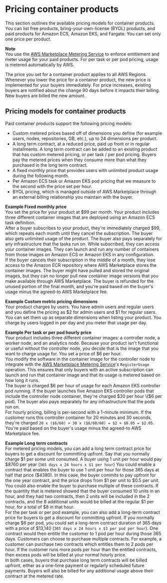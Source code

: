 # Pricing container products<a name="pricing-container-products"></a>

This section outlines the available pricing models for container products\. You can list free products, bring\-your\-own\-license \(BYOL\) products, and paid products for Amazon ECS, Amazon EKS, and Fargate\. You can set only one price per product\.

**Note**  
You use the [AWS Marketplace Metering Service](https://docs.aws.amazon.com/marketplacemetering/latest/APIReference/Welcome.html) to enforce entitlement and meter usage for your paid products\. For per task or per pod pricing, usage is metered automatically by AWS\.

The price you set for a container product applies to all AWS Regions\. Whenever you lower the price for a container product, the new price is implemented for your buyers immediately\. For price increases, existing buyers are notified about the change 90 days before it impacts their billing\. New buyers are billed the new amount\.

## Pricing models for container products<a name="pricing-models-for-server-products"></a>

Paid container products support the following pricing models:
+ Custom metered prices based off of dimensions you define \(for example users, nodes, repositories, GB, etc\.\), up to 24 dimensions per product\.
+ A long term contract, at a reduced price, paid up front or in regular installments\. A long term contract can be added to an existing product that has custom metered pricing, or per task / per pod pricing\. Buyers pay the metered prices when they consume more than what they purchased in the long term contract\.
+ A fixed monthly price that provides users with unlimited product usage during the following month\. 
+ Per Amazon ECS task or Amazon EKS pod pricing that we measure to the second with the price set per hour\.
+ BYOL pricing, which is managed outside of AWS Marketplace through an external billing relationship you maintain with the buyer\.

**Example Fixed monthly price**  
You set the price for your product at $99 per month\. Your product includes three different container images that are deployed using an Amazon ECS task definition\.  
After a buyer subscribes to your product, they're immediately charged $99, which repeats each month until they cancel the subscription\. The buyer also gets unlimited usage of the product\. The buyer also pays separately for any infrastructure that the tasks run on\. While subscribed, they can access your container images\. They can launch and run any number of containers from those images on Amazon ECS or Amazon EKS in any configuration\.  
If the buyer cancels their subscription in the middle of a month, they lose access to the Amazon ECR repository where AWS Marketplace stores the container images\. The buyer might have pulled and stored the original images, but they can no longer pull new container image versions that you make available through AWS Marketplace\. The buyer is refunded for the unused portion of the final month, and you're paid based on the buyer's usage minus the agreed\-to AWS Marketplace fee\.  


**Example Custom metric pricing dimensions**  
Your product charges by users\. You have admin users and regular users and you define the pricing as $2 for admin users and $1 for regular users\. You can set them up as separate dimensions when listing your product\. You charge by users logged in per day and you meter that usage per day\.  


**Example Per task or per pod hourly price**  
Your product includes three different container images: a controller node, a worker node, and an analytics node\. Because your product isn't functional or useful without the controller node, you decide that is the image that you want to charge usage for\. You set a price of $6 per hour\.  
You modify the software in the container image for the controller node to integrate with the [AWS Marketplace Metering Service](https://docs.aws.amazon.com/marketplacemetering/latest/APIReference/Welcome.html)'s `RegisterUsage` operation\. This ensures that only buyers with an active subscription can launch and run that container image and that its usage is metered based on how long it runs\.  
The buyer is charged $6 per hour of usage for each Amazon EKS controller pod running\. If the buyer launches five Amazon EKS controller pods that include the controller node container, they're charged $30 per hour \($6 per pod\)\. The buyer also pays separately for any infrastructure that the pods run on\.  
For hourly pricing, billing is per\-second with a 1\-minute minimum\. If the customer runs this controller container for 20 minutes and 30 seconds, they're charged `20 x ($6/60) + 30 x ($6/60/60) = $2 + $0.05 = $2.05`\. You're paid based on the buyer's usage minus the agreed\-to AWS Marketplace fee\.  


**Example Long term contracts**  
For metered pricing models, you can add a long term contract price for buyers to get a discount for committing upfront\. Say that you normally charge $1 per some unit consumed\. A buyer using 1 unit per hour would pay $8760 per year \(`365 days x 24 hours x $1 per hour`\) You could enable a contract that enables the buyer to use 1 unit per hour for those 365 days at half that price \($4380\)\. In this case, the buyer commits to pay upfront for the one year contract, and the price drops from $1 per unit to $0\.5 per unit\. You could also enable the buyer to purchase multiple of these contracts\. If the quantity that is metered showed that the buyer consumed 10 units in an hour, and they had two contracts, then 2 units will be included in the 2 contracts, and the 8 additional units would be billed at the regular $1 per hour, for a total of $8 in that hour\.  
For the per task or per pod example, you can also add a long\-term contract price for buyers to get a discount for committing upfront\. If you normally charge $6 per pod, you could set a long\-term contract duration of 365 days with a price of $13,140 \(`365 days x 24 hours x $3 per pod per hour`\)\. One contract would then entitle the customer to 1 pod per hour during those 365 days\. Customers can choose to purchase multiple contracts\. For example, a customer can purchase two contracts which entitles them to 2 pods per hour\. If the customer runs more pods per hour than the entitled contracts, then excess pods will be billed at your normal hourly price\.  
In both cases, buyers that purchase long term contracts will be billed upfront, either as a one\-time payment or regularly scheduled future payments\. Buyers will also be billed for any additional usage above their contract at the metered rate\. 